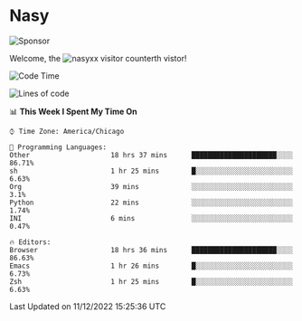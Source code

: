 # Nasy

<!--
<p align="center">
<img height="200" src="https://github-readme-stats.vercel.app/api?username=nasyxx&count_private=true&show_icons=true&theme=dracula&include_all_commits=true"/>
<img height="200" src="https://github-readme-stats.vercel.app/api/top-langs/?username=nasyxx&theme=dracula&hide=html,jupyter+notebook&count_private=true&show_icons=true"/>
</p>

  
----------------
-->

![Sponsor](https://img.shields.io/static/v1.svg?label=Sponsor&message=%E2%9D%A4&logo=GitHub&style=flat&color=pink)
 
Welcome, the ![nasyxx visitor counter](https://count.getloli.com/get/@nasyxx?theme=rule34)th vistor!
 
<!--START_SECTION:waka-->
![Code Time](http://img.shields.io/badge/Code%20Time-2%2C914%20hrs%2043%20mins-blue)

![Lines of code](https://img.shields.io/badge/From%20Hello%20World%20I%27ve%20Written-5%20Million%20lines%20of%20code-blue)

📊 **This Week I Spent My Time On** 

```text
⌚︎ Time Zone: America/Chicago

💬 Programming Languages: 
Other                    18 hrs 37 mins      █████████████████████░░░░   86.71% 
sh                       1 hr 25 mins        █░░░░░░░░░░░░░░░░░░░░░░░░   6.63% 
Org                      39 mins             ░░░░░░░░░░░░░░░░░░░░░░░░░   3.1% 
Python                   22 mins             ░░░░░░░░░░░░░░░░░░░░░░░░░   1.74% 
INI                      6 mins              ░░░░░░░░░░░░░░░░░░░░░░░░░   0.47%

🔥 Editors: 
Browser                  18 hrs 36 mins      █████████████████████░░░░   86.63% 
Emacs                    1 hr 26 mins        █░░░░░░░░░░░░░░░░░░░░░░░░   6.73% 
Zsh                      1 hr 25 mins        █░░░░░░░░░░░░░░░░░░░░░░░░   6.63%

```


 Last Updated on 11/12/2022 15:25:36 UTC
<!--END_SECTION:waka-->

<!-- ![visitors](https://visitor-badge.laobi.icu/badge?page_id=nasyxx.nasyxx) -->
